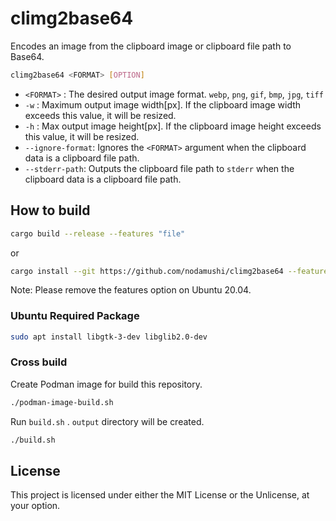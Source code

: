 # climg2base64

Encodes an image from the clipboard image or clipboard file path to Base64.

```sh
climg2base64 <FORMAT> [OPTION]
```

- `<FORMAT>` : The desired output image format. `webp`, `png`, `gif`, `bmp`, `jpg`, `tiff`
- `-w` : Maximum output image width[px]. If the clipboard image width exceeds this value, it will be resized.
- `-h` : Max output image height[px].  If the clipboard image height exceeds this value, it will be resized.
- `--ignore-format`: Ignores the `<FORMAT>` argument when the clipboard data is a clipboard file path.
- `--stderr-path`: Outputs the clipboard file path to `stderr` when the clipboard data is a clipboard file path.


## How to build

```sh
cargo build --release --features "file"
```

or

```sh
cargo install --git https://github.com/nodamushi/climg2base64 --features "file"
```

Note: Please remove the features option on Ubuntu 20.04.

### Ubuntu Required Package

```sh
sudo apt install libgtk-3-dev libglib2.0-dev
```

### Cross build

Create Podman image for build this repository.

```sh
./podman-image-build.sh
```

Run `build.sh` . `output` directory will be created.

```sh
./build.sh
```

## License

This project is licensed under either the MIT License or the Unlicense, at your option.


